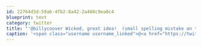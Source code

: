 ```yaml
---
id: 22764d3d-59ab-4fb2-8a42-2a460c9ea0c4
blueprint: text
category: twitter
title: "'@billycoover Wicked, great idea!  (small spelling mistake on the main page tho)"
caption: '<span class="username username_linked">@<a href="https://twitter.com/billycoover" title="Billy Coover">billycoover</a></span> Wicked, great idea!  (small spelling mistake on the main page tho)'
---
```

